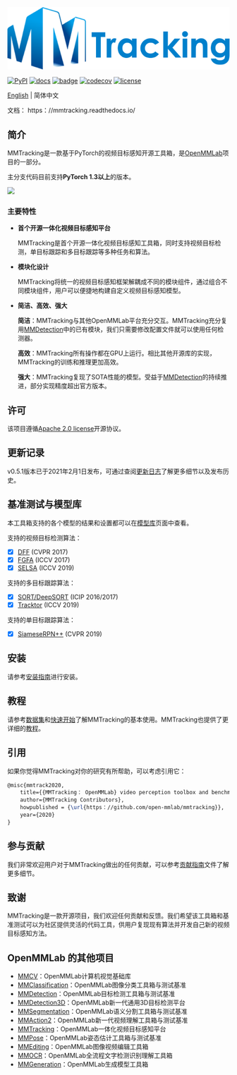 <div align="center">
  <img src="resources/mmtrack-logo.png" width="600"/>
</div>

[![PyPI](https：//img.shields.io/pypi/v/mmtrack)](https：//pypi.org/project/mmtrack)
[![docs](https：//img.shields.io/badge/docs-latest-blue)](https：//mmtracking.readthedocs.io/en/latest/)
[![badge](https：//github.com/open-mmlab/mmtracking/workflows/build/badge.svg)](https：//github.com/open-mmlab/mmtracking/actions)
[![codecov](https：//codecov.io/gh/open-mmlab/mmtracking/branch/master/graph/badge.svg)](https：//codecov.io/gh/open-mmlab/mmtracking)
[![license](https：//img.shields.io/github/license/open-mmlab/mmtracking.svg)](https：//github.com/open-mmlab/mmtracking/blob/master/LICENSE)

[English](/README.md) | 简体中文

文档： https：//mmtracking.readthedocs.io/

## 简介

MMTracking是一款基于PyTorch的视频目标感知开源工具箱，是[OpenMMLab](http：//openmmlab.org/)项目的一部分。

主分支代码目前支持**PyTorch 1.3以上**的版本。

<div align="left">
  <img src="https：//user-images.githubusercontent.com/24663779/103343312-c724f480-4ac6-11eb-9c22-b56f1902584e.gif" width="800"/>
</div>

### 主要特性

- **首个开源一体化视频目标感知平台**

  MMTracking是首个开源一体化视频目标感知工具箱，同时支持视频目标检测，单目标跟踪和多目标跟踪等多种任务和算法。

- **模块化设计**

  MMTracking将统一的视频目标感知框架解耦成不同的模块组件，通过组合不同模块组件，用户可以便捷地构建自定义视频目标感知模型。

- **简洁、高效、强大**

  **简洁**：MMTracking与其他OpenMMLab平台充分交互。MMTracking充分复用[MMDetection](https：//github.com/open-mmlab/mmdetection)中的已有模块，我们只需要修改配置文件就可以使用任何检测器。

  **高效**：MMTracking所有操作都在GPU上运行。相比其他开源库的实现，MMTracking的训练和推理更加高效。

  **强大**：MMTracking复现了SOTA性能的模型。受益于[MMDetection](https：//github.com/open-mmlab/mmdetection)的持续推进，部分实现精度超出官方版本。

## 许可

该项目遵循[Apache 2.0 license](/LICENSE)开源协议。

## 更新记录

v0.5.1版本已于2021年2月1日发布，可通过查阅[更新日志](/docs/changelog.md)了解更多细节以及发布历史。

## 基准测试与模型库

本工具箱支持的各个模型的结果和设置都可以在[模型库](docs/model_zoo.md)页面中查看。

支持的视频目标检测算法：

- [x] [DFF](configs/vid/dff) (CVPR 2017)
- [x] [FGFA](configs/vid/fgfa) (ICCV 2017)
- [x] [SELSA](configs/vid/selsa) (ICCV 2019)

支持的多目标跟踪算法：

- [x] [SORT/DeepSORT](configs/mot/deepsort) (ICIP 2016/2017)
- [x] [Tracktor](configs/mot/tracktor) (ICCV 2019)

支持的单目标跟踪算法：

- [x] [SiameseRPN++](configs/sot/siamese_rpn) (CVPR 2019)

## 安装

请参考[安装指南](docs/install.md)进行安装。

## 教程

请参考[数据集](docs/dataset.md)和[快速开始](docs/quick_run.md)了解MMTracking的基本使用。MMTracking也提供了更详细的[教程](docs/tutorials/)。

## 引用

如果你觉得MMTracking对你的研究有所帮助，可以考虑引用它：

```latex
@misc{mmtrack2020,
    title={{MMTracking： OpenMMLab} video perception toolbox and benchmark},
    author={MMTracking Contributors},
    howpublished = {\url{https：//github.com/open-mmlab/mmtracking}},
    year={2020}
}
```

## 参与贡献

我们非常欢迎用户对于MMTracking做出的任何贡献，可以参考[贡献指南]([/.github/CONTRIBUTING.md](https：//github.com/open-mmlab/mmcv/blob/master/CONTRIBUTING.md))文件了解更多细节。

## 致谢

MMTracking是一款开源项目，我们欢迎任何贡献和反馈。我们希望该工具箱和基准测试可以为社区提供灵活的代码工具，供用户复现现有算法并开发自己新的视频目标感知方法。

## OpenMMLab 的其他项目

- [MMCV](https：//github.com/open-mmlab/mmcv)：OpenMMLab计算机视觉基础库
- [MMClassification](https：//github.com/open-mmlab/mmclassification)：OpenMMLab图像分类工具箱与测试基准
- [MMDetection](https：//github.com/open-mmlab/mmdetection)：OpenMMLab目标检测工具箱与测试基准
- [MMDetection3D](https：//github.com/open-mmlab/mmdetection3d)：OpenMMLab新一代通用3D目标检测平台
- [MMSegmentation](https：//github.com/open-mmlab/mmsegmentation)：OpenMMLab语义分割工具箱与测试基准
- [MMAction2](https：//github.com/open-mmlab/mmaction2)：OpenMMLab新一代视频理解工具箱与测试基准
- [MMTracking](https：//github.com/open-mmlab/mmtracking)：OpenMMLab一体化视频目标感知平台
- [MMPose](https：//github.com/open-mmlab/mmpose)：OpenMMLab姿态估计工具箱与测试基准
- [MMEditing](https：//github.com/open-mmlab/mmediting)：OpenMMLab图像视频编辑工具箱
- [MMOCR](https：//github.com/open-mmlab/mmocr)：OpenMMLab全流程文字检测识别理解工具箱
- [MMGeneration](https：//github.com/open-mmlab/mmgeneration)：OpenMMLab生成模型工具箱
